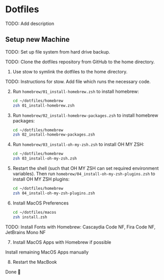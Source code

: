 # Dotfiles

TODO: Add description

## Setup new Machine

TODO: Set up file system from hard drive backup.

TODO: Clone the dotfiles repository from GitHub to the home directory.

1.  Use stow to symlink the dotfiles to the home directory.

TODO: Instructions for stow. Add file which runs the necessary code.

2.  Run `homebrew/01_install-homebrew.zsh` to install homebrew:

    ```bash
    cd ~/dotfiles/homebrew
    zsh 01_install-homebrew.zsh
    ```

3.  Run `homebrew/02_install-homebrew-packages.zsh` to install homebrew packages:

    ```bash
    cd ~/dotfiles/homebrew
    zsh 02_install-homebrew-packages.zsh
    ```

4.  Run `homebrew/03_install-oh-my-zsh.zsh` to install OH MY ZSH:

    ```bash
    cd ~/dotfiles/homebrew
    zsh 03_install-oh-my-zsh.zsh
    ```

5.  Restart the shell (such that OH MY ZSH can set required environment variables).
    Then run `homebrew/04_install-oh-my-zsh-plugins.zsh` to install OH MY ZSH plugins:

    ```bash
    cd ~/dotfiles/homebrew
    zsh 04_install-oh-my-zsh-plugins.zsh
    ```

6. Install MacOS Preferences

    ```bash
    cd ~/dotfiles/macos
    zsh install.zsh
    ```

TODO: Install Fonts with Homebrew: Cascaydia Code NF, Fira Code NF, JetBrains Mono NF

7. Install MacOS Apps with Homebrew if possible

Install remaining MacOS Apps manually

8. Restart the MacBook


Done 🎉